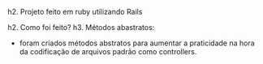 h2. Projeto feito em ruby utilizando Rails

h2. Como foi feito?
h3. Métodos abastratos:
* foram criados métodos abstratos para aumentar a praticidade na hora da codificação de arquivos padrão como controllers.